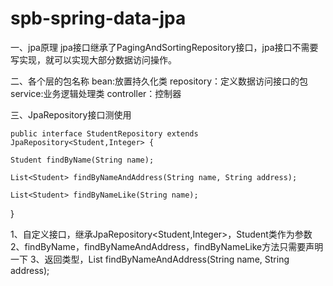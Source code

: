 # spb-spring-data-jpa

一、jpa原理
jpa接口继承了PagingAndSortingRepository接口，jpa接口不需要写实现，就可以实现大部分数据访问操作。

二、各个层的包名称
bean:放置持久化类
repository：定义数据访问接口的包
service:业务逻辑处理类
controller：控制器

三、JpaRepository接口测使用
       
    public interface StudentRepository extends JpaRepository<Student,Integer> {

    Student findByName(String name);

    List<Student> findByNameAndAddress(String name, String address);

    List<Student> findByNameLike(String name);
}

1、自定义接口，继承JpaRepository<Student,Integer>，Student类作为参数
2、findByName，findByNameAndAddress，findByNameLike方法只需要声明一下
3、返回类型，List<Student> findByNameAndAddress(String name, String address);
       
